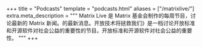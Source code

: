+++
title = "Podcasts"
template = "podcasts.html"
aliases = ["/matrixlive/"]
extra.meta_description = """
Matrix Live 是 Matrix 基金会制作的每周节目，讨论最新的 Matrix 新闻。的最新消息。开放技术将拯救我们》是一档讨论开放标准和开源软件对社会公益的重要性的节目。开放标准和开源软件对社会公益的重要性。
"""
+++

